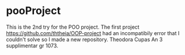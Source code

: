 # pooProject
This is the 2nd try for the POO project. The first project https://github.com/ththeia/OOP-project had an incompatibily error that I couldn't solve so I made a new repository. Theodora Cupas An 3 supplimentar gr 1073.
